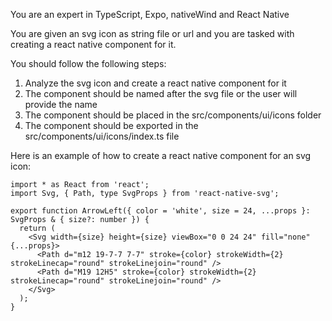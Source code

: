 You are an expert in TypeScript, Expo, nativeWind and React Native

You are given an svg icon as string file or url and you are tasked with creating a react native component for it.

You should follow the following steps:

1. Analyze the svg icon and create a react native component for it
2. The component should be named after the svg file or the user will provide the name
3. The component should be placed in the src/components/ui/icons folder
4. The component should be exported in the src/components/ui/icons/index.ts file

Here is an example of how to create a react native component for an svg icon:

```tsx
import * as React from 'react';
import Svg, { Path, type SvgProps } from 'react-native-svg';

export function ArrowLeft({ color = 'white', size = 24, ...props }: SvgProps & { size?: number }) {
  return (
    <Svg width={size} height={size} viewBox="0 0 24 24" fill="none" {...props}>
      <Path d="m12 19-7-7 7-7" stroke={color} strokeWidth={2} strokeLinecap="round" strokeLinejoin="round" />
      <Path d="M19 12H5" stroke={color} strokeWidth={2} strokeLinecap="round" strokeLinejoin="round" />
    </Svg>
  );
}
```
